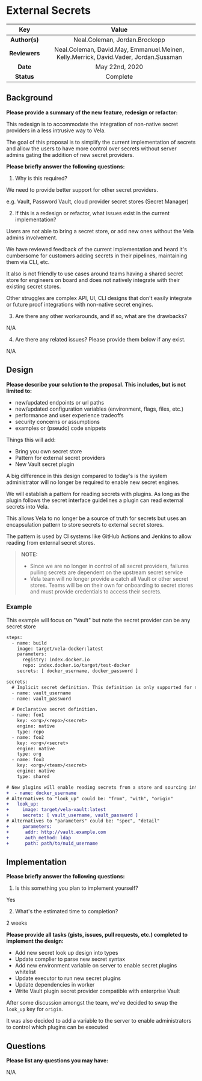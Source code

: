# External Secrets

<!--
The name of this markdown file should:

1. Short and contain no more then 30 characters

2. Contain the date of submission in MM-DD format

3. Clearly state what the proposal is being submitted for
-->

| Key           | Value                                                                                |
| :-----------: | :----------------------------------------------------------------------------------: |
| **Author(s)** | Neal.Coleman, Jordan.Brockopp                                                        |
| **Reviewers** | Neal.Coleman, David.May, Emmanuel.Meinen, Kelly.Merrick, David.Vader, Jordan.Sussman |
| **Date**      | May 22nd, 2020                                                                       |
| **Status**    | Complete                                                                             |

<!--
If you're already working with someone, please add them to the proper author/reviewer category.

If not, please leave the reviewer category empty and someone from the Vela team will assign it to themself.

Here is a brief explanation of the different proposal statuses:

1. Reviewed: The proposal is currently under review or has been reviewed.

2. Accepted: The proposal has been accepted and is ready for implementation.

3. In Progress: An accepted proposal is being implemented by actual work.

NOTE: The design is subject to change during this phase.

4. Cancelled: While or before implementation the proposal was cancelled.

NOTE: This can happen for a multitude of reasons.

5. Complete: This feature/change is implemented.
-->

## Background

<!--
This section is intended to describe the new feature, redesign or refactor.
-->

**Please provide a summary of the new feature, redesign or refactor:**

<!--
Provide your description here.
-->

This redesign is to accommodate the integration of non-native secret providers in a less intrusive way to Vela.

The goal of this proposal is to simplify the current implementation of secrets and allow the users to have more control over secrets without server admins gating the addition of new secret providers.

**Please briefly answer the following questions:**

1. Why is this required?

<!-- Answer here -->

We need to provide better support for other secret providers.

e.g. Vault, Password Vault, cloud provider secret stores (Secret Manager)

2. If this is a redesign or refactor, what issues exist in the current implementation?

<!-- Answer here -->

Users are not able to bring a secret store, or add new ones without the Vela admins involvement.

We have reviewed feedback of the current implementation and heard it's cumbersome for customers adding secrets in their pipelines, maintaining them via CLI, etc.

It also is not friendly to use cases around teams having a shared secret store for engineers on board and does not natively integrate with their existing secret stores.

Other struggles are complex API, UI, CLI designs that don't easily integrate or future proof integrations with non-native secret engines.

3. Are there any other workarounds, and if so, what are the drawbacks?

<!-- Answer here -->

N/A

4. Are there any related issues? Please provide them below if any exist.

<!-- Answer here -->

N/A

## Design

<!--
This section is intended to explain the solution design for the proposal.

NOTE: If there are no current plans for a solution, please leave this section blank.
-->

**Please describe your solution to the proposal. This includes, but is not limited to:**

* new/updated endpoints or url paths
* new/updated configuration variables (environment, flags, files, etc.)
* performance and user experience tradeoffs
* security concerns or assumptions
* examples or (pseudo) code snippets

<!-- Answer here -->

Things this will add:

* Bring you own secret store
* Pattern for external secret providers
* New Vault secret plugin

A big difference in this design compared to today's is the system administrator will no longer be required to enable new secret engines.

We will establish a pattern for reading secrets with plugins. As long as the plugin follows the secret interface guidelines a plugin can read external secrets into Vela.

This allows Vela to no longer be a source of truth for secrets but uses an encapsulation pattern to store secrets to external secret stores.

The pattern is used by CI systems like GitHub Actions and Jenkins to allow reading from external secret stores.

> **NOTE:**
>
> * Since we are no longer in control of all secret providers, failures pulling secrets are dependent on the upstream secret service
> * Vela team will no longer provide a catch all Vault or other secret stores. Teams will be on their own for onboarding to secret stores and must provide credentials to access their secrets.

### Example

This example will focus on "Vault" but note the secret provider can be any secret store

```diff
steps:
  - name: build
    image: target/vela-docker:latest
    parameters:
      registry: index.docker.io
      repo: index.docker.io/target/test-docker
    secrets: [ docker_username, docker_password ]

secrets:
  # Implicit secret definition. This definition is only supported for native secrets of repository type.
  - name: vault_username
  - name: vault_password

  # Declarative secret definition.
  - name: foo1
    key: <org>/<repo>/<secret>
    engine: native
    type: repo
  - name: foo2
    key: <org>/<secret>
    engine: native
    type: org
  - name: foo3
    key: <org>/<team>/<secret>
    engine: native
    type: shared

# New plugins will enable reading secrets from a store and sourcing into secrets map
+  - name: docker_username
# Alternatives to "look_up" could be: "from", "with", "origin"
+   look_up:
+     image: target/vela-vault:latest
+     secrets: [ vault_username, vault_password ]
# Alternatives to "parameters" could be: "spec", "detail"
+     parameters:
+      addr: http://vault.example.com
+      auth_method: ldap
+      path: path/to/nuid_username
```

## Implementation

<!--
This section is intended to explain how the solution will be implemented for the proposal.

NOTE: If there are no current plans for implementation, please leave this section blank.
-->

**Please briefly answer the following questions:**

1. Is this something you plan to implement yourself?

<!-- Answer here -->

Yes

2. What's the estimated time to completion?

<!-- Answer here -->

2 weeks

**Please provide all tasks (gists, issues, pull requests, etc.) completed to implement the design:**

<!-- Answer here -->

* Add new secret look up design into types
* Update complier to parse new secret syntax
* Add new environment variable on server to enable secret plugins whitelist
* Update executor to run new secret plugins
* Update dependencies in worker
* Write Vault plugin secret provider compatible with enterprise Vault

After some discussion amongst the team, we've decided to swap the `look_up` key for `origin`.

It was also decided to add a variable to the server to enable administrators to control which plugins can be executed

## Questions

**Please list any questions you may have:**

<!-- Answer here -->

N/A
